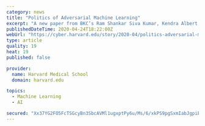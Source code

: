 ```yaml
---
category: news
title: "Politics of Adversarial Machine Learning"
excerpt: "A new paper from BKC’s Ram Shankar Siva Kumar, Kendra Albert, Jonathan Penney, and Bruce Schneier explores how adversarial machine-learning attacks and defenses have political dimensions."
publishedDateTime: 2020-04-24T18:22:00Z
webUrl: "https://cyber.harvard.edu/story/2020-04/politics-adversarial-machine-learning"
type: article
quality: 19
heat: 19
published: false

provider:
  name: Harvard Medical School
  domain: harvard.edu

topics:
  - Machine Learning
  - AI

secured: "Xx37YG2FO5FcTSGcyBn3SbcAVMl1ugxptPy6u/Ms/6/xkPS9pgSxmIabJgpiEtAaJ+kGXmlZUD28HrgcuSXgBP0MiTylAAPIEmT3jL35y1F7qgZT7LK9kUe+09hgsK4KA7adHEjZ950UkjneV+8ZviTEEyWrvAwHYID0iWXRaFQbLM3Y7cPDAi1/bajyXFdQea31r2UaB5E6NQL1otZdX3vjoni1upKAq6nndHBHy67ZFx3fDT4puWivZI+sqGkRSSJogV82JGaCYQplryOWeOlZTRZGkxftPLZ1tMSEMpFe5IMcj2g8gwbD2sp+hCtX;fIoTWQQJ7MkldKk/SxBGiw=="
---
```


